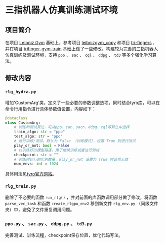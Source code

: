 # 三指机器人仿真训练测试环境



## 项目简介
在项目 [Leibniz Gym](https://github.com/pairlab/leibnizgym) 基础上，参考项目 [leibnizgym_copy](https://github.com/wqqqqqqw/leibnizgym_copy) 和项目 [tri-fingers](https://github.com/wty-yy/tri-fingers) ，并在项目 [trifinger-gym-train](https://github.com/wty-yy/trifinger-gym-train) 基础上做了一些修改，构建较为完善的三指机器人仿真训练及测试环境，支持 `ppo` 、 `sac` 、 `cql` 、 `ddpg` 、 `td3` 等多个强化学习算法。



## 修改内容


### `rlg_hydra.py`
增加'CustomArg'类，定义了一些必要的参数调整选项，同时结合tyro库，可以在命令行用指令进行具体参数值设置，内容如下：
```python
@dataclass
class CustomArg:
    # 训练和测试算法，可从ppo、sac、sacn、ddpg、cql等算法中选择
    train_algo: str = "ppo"
    test_algo: str = "ppo"
    # 进行训练/测试，默认为 False （训练模式），设置 True 则进行测试
    play_or_not: bool = False
    # 以训练好的模型路径，用于继续训练或者进行测试
    checkpoint: str = ""
    # 训练时运行的实例数量，play_or_not 设置为 True 时该项无效
    num_envs: int = 1024
```
具体用法见[tyro官方网站](https://pypi.org/project/tyro/)。


### `rlg_train.py`
删除了不必要的函数 `run_rlg()` ，并对前面的库函数调用部分做了修改，将函数 `parse_vec_task` 和函数 `create_rlgpu_env2` 移到新文件 `rlg_env.py` （同级文件夹）中，避免了文件重复调用问题。


### `ppo.py` 、 `sac.py` 、 `ddpg.py` 、 `td3.py`
完善测试、训练流程，checkpoint保存位置，优化代码写法。

